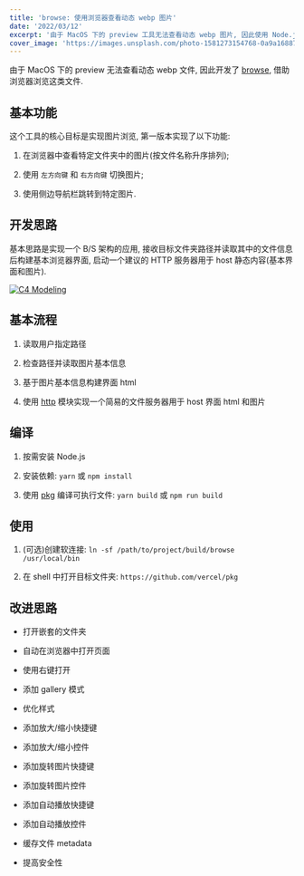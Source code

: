 ```yaml
---
title: 'browse: 使用浏览器查看动态 webp 图片'
date: '2022/03/12'
excerpt: '由于 MacOS 下的 preview 工具无法查看动态 webp 图片, 因此使用 Node.js 实现使用浏览器查看图片的工具.'
cover_image: 'https://images.unsplash.com/photo-1581273154768-0a9a16887d2a?ixlib=rb-1.2.1&ixid=MnwxMjA3fDB8MHxwaG90by1wYWdlfHx8fGVufDB8fHx8&auto=format&fit=crop&w=3312&q=80'
---
```


由于 MacOS 下的 preview 无法查看动态 webp 文件, 因此开发了 [browse](https://github.com/ezirmusitua/browse), 借助浏览器浏览这类文件.

## 基本功能 

这个工具的核心目标是实现图片浏览, 第一版本实现了以下功能:

1. 在浏览器中查看特定文件夹中的图片(按文件名称升序排列);

2. 使用 `左方向键` 和 `右方向键` 切换图片;

3. 使用侧边导航栏跳转到特定图片.

## 开发思路

基本思路是实现一个 B/S 架构的应用, 接收目标文件夹路径并读取其中的文件信息后构建基本浏览器界面, 启动一个建议的 HTTP 服务器用于 host 静态内容(基本界面和图片).

<a target="_blank" href="/images/project_browse_notes/modeling.svg" style="width: 100%;">
<img alt="C4 Modeling" src="/images/project_browse_notes/modeling.svg" style="object-fit: contain; object-position: center">
</a>

## 基本流程 

1. 读取用户指定路径

2. 检查路径并读取图片基本信息

3. 基于图片基本信息构建界面 html

4. 使用 [http](https://nodejs.org/en/knowledge/HTTP/servers/how-to-serve-static-files/) 模块实现一个简易的文件服务器用于 host 界面 html 和图片

## 编译

1. 按需安装 Node.js

2. 安装依赖: `yarn` 或 `npm install`

3. 使用 [pkg](https://github.com/vercel/pkg) 编译可执行文件: `yarn build` 或 `npm run build`

## 使用

1. (可选)创建软连接: `ln -sf /path/to/project/build/browse /usr/local/bin`

2. 在 shell 中打开目标文件夹: `https://github.com/vercel/pkg`

## 改进思路

- 打开嵌套的文件夹

- 自动在浏览器中打开页面

- 使用右键打开

- 添加 gallery 模式

- 优化样式

- 添加放大/缩小快捷键

- 添加放大/缩小控件

- 添加旋转图片快捷键

- 添加旋转图片控件

- 添加自动播放快捷键

- 添加自动播放控件

- 缓存文件 metadata

- 提高安全性